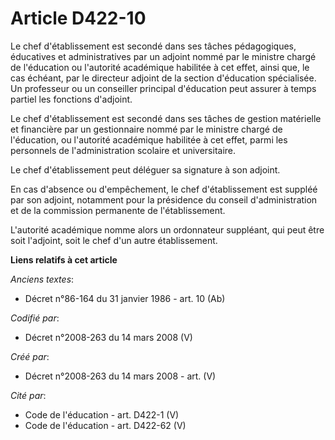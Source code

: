 # Article D422-10

Le chef d'établissement est secondé dans ses tâches pédagogiques, éducatives et administratives par un adjoint nommé par le
ministre chargé de l'éducation ou l'autorité académique habilitée à cet effet, ainsi que, le cas échéant, par le directeur
adjoint de la section d'éducation spécialisée. Un professeur ou un conseiller principal d'éducation peut assurer à temps
partiel les fonctions d'adjoint.

Le chef d'établissement est secondé dans ses tâches de gestion matérielle et financière par un gestionnaire nommé par le
ministre chargé de l'éducation, ou l'autorité académique habilitée à cet effet, parmi les personnels de l'administration
scolaire et universitaire.

Le chef d'établissement peut déléguer sa signature à son adjoint.

En cas d'absence ou d'empêchement, le chef d'établissement est suppléé par son adjoint, notamment pour la présidence du
conseil d'administration et de la commission permanente de l'établissement.

L'autorité académique nomme alors un ordonnateur suppléant, qui peut être soit l'adjoint, soit le chef d'un autre
établissement.

**Liens relatifs à cet article**

_Anciens textes_:

  - Décret n°86-164 du 31 janvier 1986 - art. 10 (Ab)

_Codifié par_:

  - Décret n°2008-263 du 14 mars 2008 (V)

_Créé par_:

  - Décret n°2008-263 du 14 mars 2008 - art. (V)

_Cité par_:

  - Code de l'éducation - art. D422-1 (V)
  - Code de l'éducation - art. D422-62 (V)
